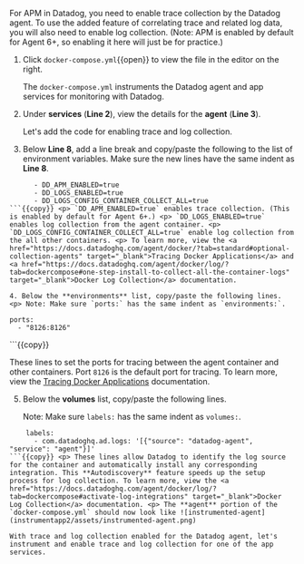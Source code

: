 For APM in Datadog, you need to enable trace collection by the Datadog agent. To use the added feature of correlating trace and related log data, you will also need to enable log collection. (Note: APM is enabled by default for Agent 6+, so enabling it here will just be for practice.) 

1.  Click `docker-compose.yml`{{open}} to view the file in the editor on the right. <p> The `docker-compose.yml` instruments the Datadog agent and app services for monitoring with Datadog.

2. Under **services** (**Line 2**), view the details for the **agent** (**Line 3**). <p> Let's add the code for enabling trace and log collection.

3. Below **Line 8**, add a line break and copy/paste the following to the list of environment variables. Make sure the new lines have the same indent as **Line 8**.
```
      - DD_APM_ENABLED=true
      - DD_LOGS_ENABLED=true
      - DD_LOGS_CONFIG_CONTAINER_COLLECT_ALL=true
```{{copy}} <p> `DD_APM_ENABLED=true` enables trace collection. (This is enabled by default for Agent 6+.) <p> `DD_LOGS_ENABLED=true` enables log collection from the agent container. <p> `DD_LOGS_CONFIG_CONTAINER_COLLECT_ALL=true` enable log collection from the all other containers. <p> To learn more, view the <a href="https://docs.datadoghq.com/agent/docker/?tab=standard#optional-collection-agents" target="_blank">Tracing Docker Applications</a> and <a href="https://docs.datadoghq.com/agent/docker/log/?tab=dockercompose#one-step-install-to-collect-all-the-container-logs" target="_blank">Docker Log Collection</a> documentation.

4. Below the **environments** list, copy/paste the following lines. <p> Note: Make sure `ports:` has the same indent as `environments:`. 
```
    ports:
      - "8126:8126"
```{{copy}} <p> These lines to set the ports for tracing between the agent container and other containers. Port `8126` is the default port for tracing. To learn more, view the <a href="https://docs.datadoghq.com/agent/docker/apm/?tab=java#tracing-from-the-host" target="_blank">Tracing Docker Applications</a> documentation. 

5. Below the **volumes** list, copy/paste the following lines. <p> Note: Make sure `labels:` has the same indent as `volumes:`. 
```
    labels:
      - com.datadoghq.ad.logs: '[{"source": "datadog-agent", "service": "agent"}]'
```{{copy}} <p> These lines allow Datadog to identify the log source for the container and automatically install any corresponding integration. This **Autodiscovery** feature speeds up the setup process for log collection. To learn more, view the <a href="https://docs.datadoghq.com/agent/docker/log/?tab=dockercompose#activate-log-integrations" target="_blank">Docker Log Collection</a> documentation. <p> The **agent** portion of the `docker-compose.yml` should now look like ![instrumented-agent](instrumentapp2/assets/instrumented-agent.png)

With trace and log collection enabled for the Datadog agent, let's instrument and enable trace and log collection for one of the app services.
